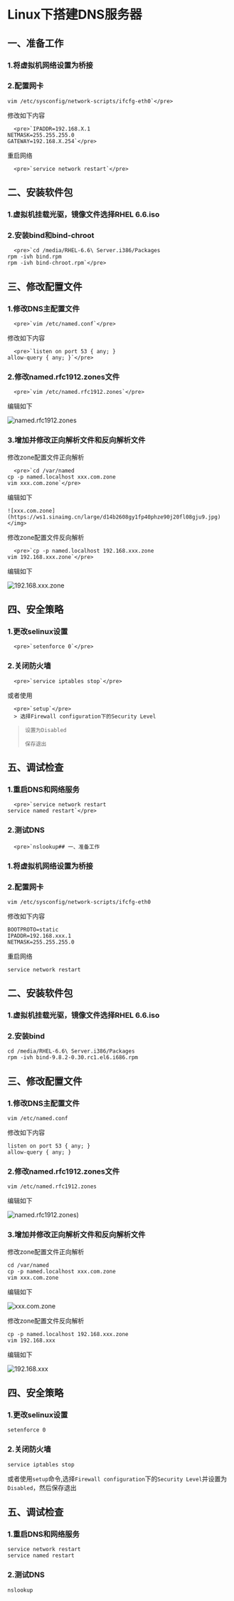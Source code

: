 # Linux下搭建DNS服务器

## 一、准备工作

### 1.将虚拟机网络设置为桥接

### 2.配置网卡

    vim /etc/sysconfig/network-scripts/ifcfg-eth0`</pre>

修改如下内容

      <pre>`IPADDR=192.168.X.1
    NETMASK=255.255.255.0
    GATEWAY=192.168.X.254`</pre>

重启网络

      <pre>`service network restart`</pre>

## 二、安装软件包

### 1.虚拟机挂载光驱，镜像文件选择RHEL 6.6.iso

### 2.安装bind和bind-chroot

      <pre>`cd /media/RHEL-6.6\ Server.i386/Packages
    rpm -ivh bind.rpm
    rpm -ivh bind-chroot.rpm`</pre>

## 三、修改配置文件

### 1.修改DNS主配置文件

      <pre>`vim /etc/named.conf`</pre>

修改如下内容

      <pre>`listen on port 53 { any; }
    allow-query { any; }`</pre>

### 2.修改named.rfc1912.zones文件

      <pre>`vim /etc/named.rfc1912.zones`</pre>

编辑如下

![named.rfc1912.zones](https://ws1.sinaimg.cn/large/d14b2608gy1fp40phif68j20b905tdgd.jpg)</img>

### 3.增加并修改正向解析文件和反向解析文件

修改zone配置文件正向解析

      <pre>`cd /var/named
    cp -p named.localhost xxx.com.zone
    vim xxx.com.zone`</pre>

编辑如下

    ![xxx.com.zone](https://ws1.sinaimg.cn/large/d14b2608gy1fp40phze90j20fl08gju9.jpg)</img>

修改zone配置文件反向解析

      <pre>`cp -p named.localhost 192.168.xxx.zone
    vim 192.168.xxx.zone`</pre>

编辑如下

![192.168.xxx.zone](https://ws1.sinaimg.cn/large/d14b2608gy1fp40pikd1yj20dg089n0e.jpg)</img>

## 四、安全策略

### 1.更改selinux设置

      <pre>`setenforce 0`</pre>

### 2.关闭防火墙

      <pre>`service iptables stop`</pre>

或者使用

      <pre>`setup`</pre>
      > 选择Firewall configuration下的Security Level
> 
>     设置为Disabled
> 
>     保存退出

## 五、调试检查

### 1.重启DNS和网络服务

      <pre>`service network restart
    service named restart`</pre>

### 2.测试DNS

      <pre>`nslookup## 一、准备工作
### 1.将虚拟机网络设置为桥接
### 2.配置网卡
    vim /etc/sysconfig/network-scripts/ifcfg-eth0
修改如下内容
```
BOOTPROTO=static
IPADDR=192.168.xxx.1
NETMASK=255.255.255.0
```
重启网络
```
service network restart
```
## 二、安装软件包
### 1.虚拟机挂载光驱，镜像文件选择RHEL 6.6.iso
### 2.安装bind
    cd /media/RHEL-6.6\ Server.i386/Packages
    rpm -ivh bind-9.8.2-0.30.rc1.el6.i686.rpm

## 三、修改配置文件
### 1.修改DNS主配置文件
    vim /etc/named.conf
修改如下内容
```
listen on port 53 { any; }
allow-query { any; }
```
### 2.修改named.rfc1912.zones文件
    vim /etc/named.rfc1912.zones
编辑如下

![named.rfc1912.zones](https://i.loli.net/2019/08/14/4OgEC5IKfFhuRJY.png))
### 3.增加并修改正向解析文件和反向解析文件
修改zone配置文件正向解析
```
cd /var/named
cp -p named.localhost xxx.com.zone
vim xxx.com.zone
```
编辑如下

![xxx.com.zone](https://i.loli.net/2019/08/14/ZDBEWTpCF51JmOP.jpg)

修改zone配置文件反向解析
```
cp -p named.localhost 192.168.xxx.zone
vim 192.168.xxx
```
编辑如下

![192.168.xxx](https://i.loli.net/2019/08/14/7dwKzhXgvJWq51L.jpg)

## 四、安全策略
### 1.更改selinux设置
    setenforce 0
### 2.关闭防火墙
    service iptables stop
或者使用`setup`命令,选择`Firewall configuration`下的`Security Level`并设置为`Disabled`，然后保存退出

## 五、调试检查
### 1.重启DNS和网络服务
    service network restart
    service named restart
### 2.测试DNS
    nslookup
